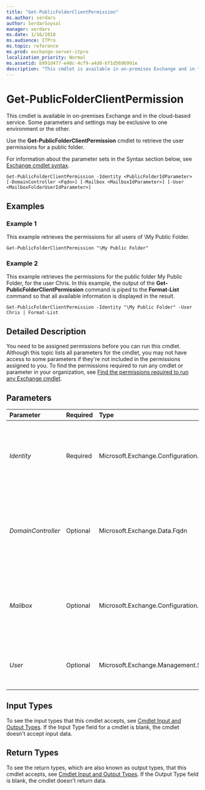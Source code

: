 ```yaml
---
title: "Get-PublicFolderClientPermission"
ms.author: serdars
author: SerdarSoysal
manager: serdars
ms.date: 1/16/2018
ms.audience: ITPro
ms.topic: reference
ms.prod: exchange-server-itpro
localization_priority: Normal
ms.assetid: b991d477-e48c-4cf9-a4d0-6f1d5696991e
description: "This cmdlet is available in on-premises Exchange and in the cloud-based service. Some parameters and settings may be exclusive to one environment or the other."
---
```


# Get-PublicFolderClientPermission

This cmdlet is available in on-premises Exchange and in the cloud-based service. Some parameters and settings may be exclusive to one environment or the other. 
  
Use the **Get-PublicFolderClientPermission** cmdlet to retrieve the user permissions for a public folder.
  
For information about the parameter sets in the Syntax section below, see [Exchange cmdlet syntax](https://technet.microsoft.com/library/bb123552.aspx). 
  
```
Get-PublicFolderClientPermission -Identity <PublicFolderIdParameter> [-DomainController <Fqdn>] [-Mailbox <MailboxIdParameter>] [-User <MailboxFolderUserIdParameter>]

```

## Examples
<a name="Examples"> </a>

### Example 1

This example retrieves the permissions for all users of \My Public Folder.
  
```
Get-PublicFolderClientPermission "\My Public Folder"
```

### Example 2

This example retrieves the permissions for the public folder My Public Folder, for the user Chris. In this example, the output of the **Get-PublicFolderClientPermission** command is piped to the **Format-List** command so that all available information is displayed in the result.
  
```
Get-PublicFolderClientPermission -Identity "\My Public Folder" -User Chris | Format-List
```

## Detailed Description
<a name="DetailedDescription"> </a>

You need to be assigned permissions before you can run this cmdlet. Although this topic lists all parameters for the cmdlet, you may not have access to some parameters if they're not included in the permissions assigned to you. To find the permissions required to run any cmdlet or parameter in your organization, see [Find the permissions required to run any Exchange cmdlet](https://technet.microsoft.com/library/mt432940.aspx).
  
## Parameters
<a name="DetailedDescription"> </a>

|**Parameter**|**Required**|**Type**|**Description**|
|:-----|:-----|:-----|:-----|
| _Identity_ <br/> |Required  <br/> |Microsoft.Exchange.Configuration.Tasks.PublicFolderIdParameter  <br/> |The _Identity_ parameter specifies the GUID or public folder name that represents a specific public folder. You can also include the path using the format \ _TopLevelPublicFolder\PublicFolder_.  <br/> You can omit the parameter label so that only the public folder name or GUID is supplied.  <br/> |
| _DomainController_ <br/> |Optional  <br/> |Microsoft.Exchange.Data.Fqdn  <br/> |This parameter is available only in on-premises Exchange.  <br/> The _DomainController_ parameter specifies the domain controller that's used by this cmdlet to read data from or write data to Active Directory. You identify the domain controller by its fully qualified domain name (FQDN). For example, `dc01.contoso.com`.  <br/> |
| _Mailbox_ <br/> |Optional  <br/> |Microsoft.Exchange.Configuration.Tasks.MailboxIdParameter  <br/> |The _Mailbox_ parameter specifies the identity of the public folder mailbox for which you want to view the permissions. By default, the permissions are returned for the primary public folder mailbox. Using the _Mailbox_ parameter allows you to specify a different public folder mailbox. <br/> |
| _User_ <br/> |Optional  <br/> |Microsoft.Exchange.Management.StoreTasks.MailboxFolderUserIdParameter  <br/> |The _User_ parameter specifies the user principal name (UPN), _domain_\ _user_, or alias of a specific user for whom you want to view the permissions on the public folder.  <br/> |
   
## Input Types
<a name="InputTypes"> </a>

To see the input types that this cmdlet accepts, see [Cmdlet Input and Output Types](http://go.microsoft.com/fwlink/p/?linkId=616387). If the Input Type field for a cmdlet is blank, the cmdlet doesn't accept input data. 
  
## Return Types
<a name="ReturnTypes"> </a>

To see the return types, which are also known as output types, that this cmdlet accepts, see [Cmdlet Input and Output Types](http://go.microsoft.com/fwlink/p/?linkId=616387). If the Output Type field is blank, the cmdlet doesn't return data. 
  

